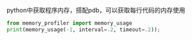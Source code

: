 python中获取程序内存，搭配pdb，可以获取每行代码的内存使用
```python
from memory_profiler import memory_usage
print(memory_usage(-1, interval=.2, timeout=.2));
```

